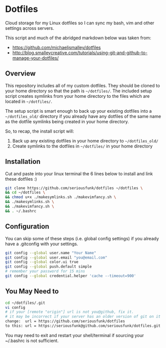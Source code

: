 Dotfiles
========

Cloud storage for my Linux dotfiles so I can sync my bash, vim and other settings across servers.

This script and much of the abridged markdown below was taken from:
+ https://github.com/michaeljsmalley/dotfiles
+ http://blog.smalleycreative.com/tutorials/using-git-and-github-to-manage-your-dotfiles/


Overview
------------

This repository includes all of my custom dotfiles.  They should be cloned to
your home directory so that the path is `~/dotfiles/`.  The included setup
script creates symlinks from your home directory to the files which are located
in `~/dotfiles/`.

The setup script is smart enough to back up your existing dotfiles into a
`~/dotfiles_old/` directory if you already have any dotfiles of the same name as
the dotfile symlinks being created in your home directory.

So, to recap, the install script will:

1. Back up any existing dotfiles in your home directory to `~/dotfiles_old/`
2. Create symlinks to the dotfiles in `~/dotfiles/` in your home directory

Installation
------------
Cut and paste into your linux terminal the 6 lines below to install and link these dotfiles :)
``` bash
git clone https://github.com/seriousfunk/dotfiles ~/dotfiles \
&& cd ~/dotfiles \
&& chmod u+x ./makesymlinks.sh ./makevimfancy.sh \
&& ./makesymlinks.sh \
&& ./makevimfancy.sh \
&& . ~/.bashrc 
```

Configuration
------------
You can skip some of these steps (i.e. global config settings) if you already have a .gitconfig with your settings.

``` bash
git config --global user.name "Your Name"
git config --global user.email "you@email.com"
git config --global color.ui true
git config --global push.default simple
# remember your password for 15 mins
git config --global credential.helper 'cache --timeout=900'
```

You May Need to
------------

``` bash
cd ~/dotfiles/.git
vi config
# if your [remote "origin"] url is not you@github, fix it.
# it may be incorrect if your server has an older version of git on it and you've cloned https
change:  url = https://github.com/seriousfunk/dotfiles
to this: url = https://seriousfunk@github.com/seriousfunk/dotfiles.git
```

You may need to exit and restart your shell/terminal if sourcing your ~/.bashrc is not sufficient.
